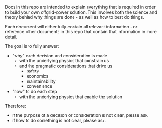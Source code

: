 Docs in this repo are intended to explain everything that is required in order to build your own offgrid-power solution. This involves both the science and theory behind why things are done - as well as how to best do things.

Each document will either fully contain all relevant information - or reference other documents in this repo that contain that information in more detail.

The goal is to fully answer:

- "why" each decision and consideration is made
  - with the underlying physics that constrain us
  - and the pragmatic considerations that drive us
    - safety
    - economics
    - maintainability
    - convenience
- "how" to do each step
  - with the underlying physics that enable the solution

Therefore:
  - if the purpose of a decision or consideration is not clear, please ask.
  - if how to do something is not clear, please ask.
